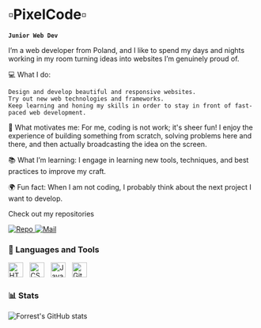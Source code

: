 # ▫PixelCode▫

**`Junior Web Dev`**

I’m a web developer from Poland, and I like to spend my days and nights working in my room turning ideas into websites I’m genuinely proud of.

💻 What I do:

    Design and develop beautiful and responsive websites.
    Try out new web technologies and frameworks.
    Keep learning and honing my skills in order to stay in front of fast-paced web development.

🎯 What motivates me:
For me, coding is not work; it's sheer fun! I enjoy the experience of building something from scratch, solving problems here and there, and then actually broadcasting the idea on the screen.

📚 What I’m learning:
I engage in learning new tools, techniques, and best practices to improve my craft.

🌍 Fun fact:
When I am not coding, I probably think about the next project I want to develop.

Check out my repositories

<P align="left">
    <a href="https://github.com/PixelCodeGH?tab=repositories" target="_blank">
        <img src="https://custom-icon-badges.demolab.com/badge/Repo-blue.svg?logo=repo" alt="Repo">
    </a>
    <a href="mailto:pixelcsac@gmail.coms" target="_blank">
        <img src="https://custom-icon-badges.demolab.com/badge/Mail-E61B23.svg?logo=mail" alt="Mail">
    </a>
</P>

### 🧰 Languages and Tools

<img align="left" alt="HTML" width="30px" style="padding-right:10px;" src="https://cdn.jsdelivr.net/gh/devicons/devicon/icons/html5/html5-plain.svg" />
<img align="left" alt="CSS" width="30px" style="padding-right:10px;" src="https://cdn.jsdelivr.net/gh/devicons/devicon/icons/css3/css3-plain.svg" />
<img align="left" alt="JavaScript" width="30px" style="padding-right:10px;" src="https://cdn.jsdelivr.net/gh/devicons/devicon/icons/javascript/javascript-plain.svg" />
<img align="left" alt="GitHub" width="30px" style="padding-right:10px;" src="https://cdn.jsdelivr.net/gh/devicons/devicon/icons/github/github-original.svg" />
<br />

#

### 📊 Stats

![Forrest's GitHub stats](https://github-readme-stats.vercel.app/api?username=PixelCodeGH&show_icons=true&theme=gruvbox)

#
